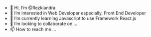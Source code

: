 - 👋 Hi, I’m @Rezkiandra
- 👀 I’m interested in Web Developer especially, Front End Developer
- 🌱 I’m currently learning Javascript to use Framework React.js
- 💞️ I’m looking to collaborate on ...
- 📫 How to reach me ...

<!---
Rezkiandra/Rezkiandra is a ✨ special ✨ repository because its `README.md` (this file) appears on your GitHub profile.
You can click the Preview link to take a look at your changes.
--->
